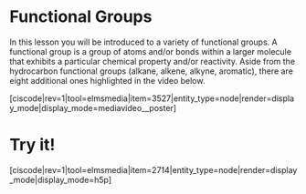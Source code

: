 <div style="float:right;margin:auto"><ebook-button title="Functional Groups" link="https://genchem.science.psu.edu/10-3-functional-groups"></ebook-button></div>



# Functional Groups

In this lesson you will be introduced to a variety of functional groups. A functional group is a group of atoms and/or bonds within a larger molecule that exhibits a particular chemical property and/or reactivity.  Aside from the hydrocarbon functional groups (alkane, alkene, alkyne, aromatic), there are eight additional ones highlighted in the video below.

[ciscode|rev=1|tool=elmsmedia|item=3527|entity_type=node|render=display_mode|display_mode=mediavideo__poster]


# Try it!

[ciscode|rev=1|tool=elmsmedia|item=2714|entity_type=node|render=display_mode|display_mode=h5p]

<houck-math> </houck-math>